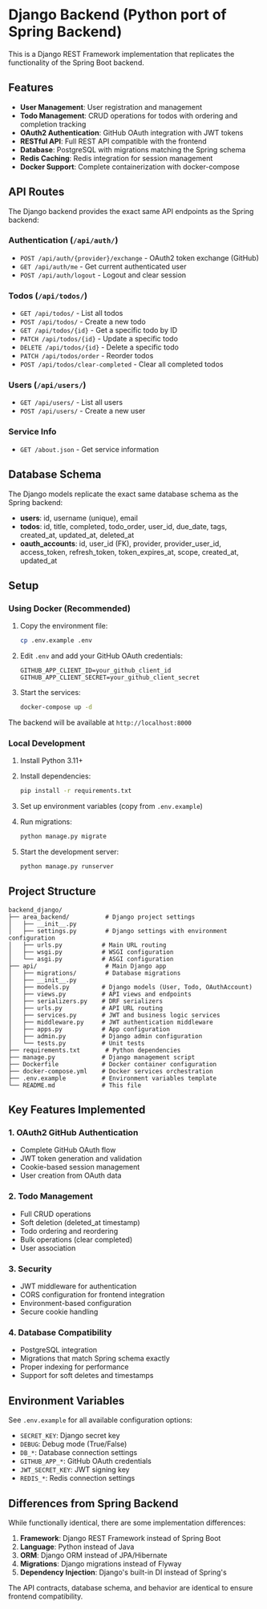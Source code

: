 # Django Backend (Python port of Spring Backend)

This is a Django REST Framework implementation that replicates the functionality of the Spring Boot backend.

## Features

- **User Management**: User registration and management
- **Todo Management**: CRUD operations for todos with ordering and completion tracking
- **OAuth2 Authentication**: GitHub OAuth integration with JWT tokens
- **RESTful API**: Full REST API compatible with the frontend
- **Database**: PostgreSQL with migrations matching the Spring schema
- **Redis Caching**: Redis integration for session management
- **Docker Support**: Complete containerization with docker-compose

## API Routes

The Django backend provides the exact same API endpoints as the Spring backend:

### Authentication (`/api/auth/`)
- `POST /api/auth/{provider}/exchange` - OAuth2 token exchange (GitHub)
- `GET /api/auth/me` - Get current authenticated user
- `POST /api/auth/logout` - Logout and clear session

### Todos (`/api/todos/`)
- `GET /api/todos/` - List all todos
- `POST /api/todos/` - Create a new todo
- `GET /api/todos/{id}` - Get a specific todo by ID
- `PATCH /api/todos/{id}` - Update a specific todo
- `DELETE /api/todos/{id}` - Delete a specific todo
- `PATCH /api/todos/order` - Reorder todos
- `POST /api/todos/clear-completed` - Clear all completed todos

### Users (`/api/users/`)
- `GET /api/users/` - List all users
- `POST /api/users/` - Create a new user

### Service Info
- `GET /about.json` - Get service information

## Database Schema

The Django models replicate the exact same database schema as the Spring backend:

- **users**: id, username (unique), email
- **todos**: id, title, completed, todo_order, user_id, due_date, tags, created_at, updated_at, deleted_at
- **oauth_accounts**: id, user_id (FK), provider, provider_user_id, access_token, refresh_token, token_expires_at, scope, created_at, updated_at

## Setup

### Using Docker (Recommended)

1. Copy the environment file:
   ```bash
   cp .env.example .env
   ```

2. Edit `.env` and add your GitHub OAuth credentials:
   ```
   GITHUB_APP_CLIENT_ID=your_github_client_id
   GITHUB_APP_CLIENT_SECRET=your_github_client_secret
   ```

3. Start the services:
   ```bash
   docker-compose up -d
   ```

The backend will be available at `http://localhost:8000`

### Local Development

1. Install Python 3.11+

2. Install dependencies:
   ```bash
   pip install -r requirements.txt
   ```

3. Set up environment variables (copy from `.env.example`)

4. Run migrations:
   ```bash
   python manage.py migrate
   ```

5. Start the development server:
   ```bash
   python manage.py runserver
   ```

## Project Structure

```
backend_django/
├── area_backend/          # Django project settings
│   ├── __init__.py
│   ├── settings.py        # Django settings with environment configuration
│   ├── urls.py           # Main URL routing
│   ├── wsgi.py           # WSGI configuration
│   └── asgi.py           # ASGI configuration
├── api/                   # Main Django app
│   ├── migrations/        # Database migrations
│   ├── __init__.py
│   ├── models.py         # Django models (User, Todo, OAuthAccount)
│   ├── views.py          # API views and endpoints
│   ├── serializers.py    # DRF serializers
│   ├── urls.py           # API URL routing
│   ├── services.py       # JWT and business logic services
│   ├── middleware.py     # JWT authentication middleware
│   ├── apps.py           # App configuration
│   ├── admin.py          # Django admin configuration
│   └── tests.py          # Unit tests
├── requirements.txt       # Python dependencies
├── manage.py             # Django management script
├── Dockerfile            # Docker container configuration
├── docker-compose.yml    # Docker services orchestration
├── .env.example          # Environment variables template
└── README.md             # This file
```

## Key Features Implemented

### 1. OAuth2 GitHub Authentication
- Complete GitHub OAuth flow
- JWT token generation and validation
- Cookie-based session management
- User creation from OAuth data

### 2. Todo Management
- Full CRUD operations
- Soft deletion (deleted_at timestamp)
- Todo ordering and reordering
- Bulk operations (clear completed)
- User association

### 3. Security
- JWT middleware for authentication
- CORS configuration for frontend integration
- Environment-based configuration
- Secure cookie handling

### 4. Database Compatibility
- PostgreSQL integration
- Migrations that match Spring schema exactly
- Proper indexing for performance
- Support for soft deletes and timestamps

## Environment Variables

See `.env.example` for all available configuration options:

- `SECRET_KEY`: Django secret key
- `DEBUG`: Debug mode (True/False)
- `DB_*`: Database connection settings
- `GITHUB_APP_*`: GitHub OAuth credentials
- `JWT_SECRET_KEY`: JWT signing key
- `REDIS_*`: Redis connection settings

## Differences from Spring Backend

While functionally identical, there are some implementation differences:

1. **Framework**: Django REST Framework instead of Spring Boot
2. **Language**: Python instead of Java
3. **ORM**: Django ORM instead of JPA/Hibernate
4. **Migrations**: Django migrations instead of Flyway
5. **Dependency Injection**: Django's built-in DI instead of Spring's

The API contracts, database schema, and behavior are identical to ensure frontend compatibility.